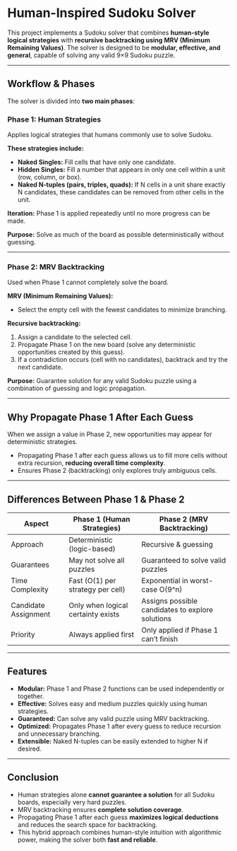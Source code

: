 # Human-Inspired Sudoku Solver

This project implements a Sudoku solver that combines **human-style logical strategies** with **recursive backtracking using MRV (Minimum Remaining Values)**. The solver is designed to be **modular, effective, and general**, capable of solving any valid 9×9 Sudoku puzzle.

---

## Workflow & Phases

The solver is divided into **two main phases**:

### Phase 1: Human Strategies

Applies logical strategies that humans commonly use to solve Sudoku.  

**These strategies include:**

- **Naked Singles:** Fill cells that have only one candidate.
- **Hidden Singles:** Fill a number that appears in only one cell within a unit (row, column, or box).
- **Naked N-tuples (pairs, triples, quads):** If N cells in a unit share exactly N candidates, these candidates can be removed from other cells in the unit.

**Iteration:** Phase 1 is applied repeatedly until no more progress can be made.

**Purpose:** Solve as much of the board as possible deterministically without guessing.

---

### Phase 2: MRV Backtracking

Used when Phase 1 cannot completely solve the board.

**MRV (Minimum Remaining Values):**

- Select the empty cell with the fewest candidates to minimize branching.

**Recursive backtracking:**

1. Assign a candidate to the selected cell.
2. Propagate Phase 1 on the new board (solve any deterministic opportunities created by this guess).
3. If a contradiction occurs (cell with no candidates), backtrack and try the next candidate.

**Purpose:** Guarantee solution for any valid Sudoku puzzle using a combination of guessing and logic propagation.

---

## Why Propagate Phase 1 After Each Guess

When we assign a value in Phase 2, new opportunities may appear for deterministic strategies.  

- Propagating Phase 1 after each guess allows us to fill more cells without extra recursion, **reducing overall time complexity**.
- Ensures Phase 2 (backtracking) only explores truly ambiguous cells.

---

## Differences Between Phase 1 & Phase 2

| Aspect                 | Phase 1 (Human Strategies)       | Phase 2 (MRV Backtracking)       |
|------------------------|---------------------------------|---------------------------------|
| Approach               | Deterministic (logic-based)     | Recursive & guessing            |
| Guarantees             | May not solve all puzzles       | Guaranteed to solve valid puzzles |
| Time Complexity        | Fast (O(1) per strategy per cell)| Exponential in worst-case O(9^n) |
| Candidate Assignment   | Only when logical certainty exists | Assigns possible candidates to explore solutions |
| Priority               | Always applied first            | Only applied if Phase 1 can’t finish |

---

## Features

- **Modular:** Phase 1 and Phase 2 functions can be used independently or together.
- **Effective:** Solves easy and medium puzzles quickly using human strategies.
- **Guaranteed:** Can solve any valid puzzle using MRV backtracking.
- **Optimized:** Propagates Phase 1 after every guess to reduce recursion and unnecessary branching.
- **Extensible:** Naked N-tuples can be easily extended to higher N if desired.

---

## Conclusion

- Human strategies alone **cannot guarantee a solution** for all Sudoku boards, especially very hard puzzles.
- MRV backtracking ensures **complete solution coverage**.
- Propagating Phase 1 after each guess **maximizes logical deductions** and reduces the search space for backtracking.
- This hybrid approach combines human-style intuition with algorithmic power, making the solver both **fast and reliable**.
